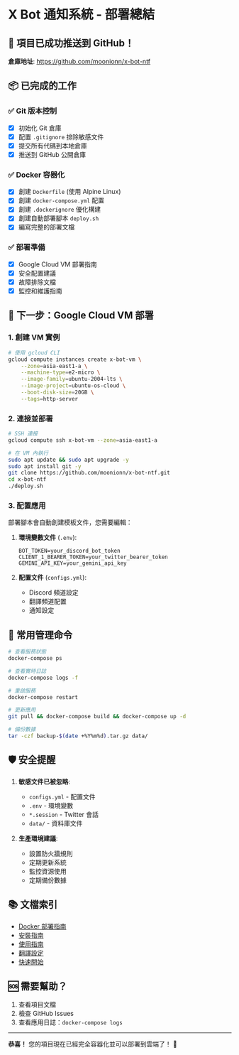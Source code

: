 # X Bot 通知系統 - 部署總結

## 🎉 項目已成功推送到 GitHub！

**倉庫地址**: https://github.com/moonionn/x-bot-ntf

## 📦 已完成的工作

### ✅ Git 版本控制
- [x] 初始化 Git 倉庫
- [x] 配置 `.gitignore` 排除敏感文件
- [x] 提交所有代碼到本地倉庫
- [x] 推送到 GitHub 公開倉庫

### ✅ Docker 容器化
- [x] 創建 `Dockerfile` (使用 Alpine Linux)
- [x] 創建 `docker-compose.yml` 配置
- [x] 創建 `.dockerignore` 優化構建
- [x] 創建自動部署腳本 `deploy.sh`
- [x] 編寫完整的部署文檔

### ✅ 部署準備
- [x] Google Cloud VM 部署指南
- [x] 安全配置建議
- [x] 故障排除文檔
- [x] 監控和維護指南

## 🚀 下一步：Google Cloud VM 部署

### 1. 創建 VM 實例

```bash
# 使用 gcloud CLI
gcloud compute instances create x-bot-vm \
    --zone=asia-east1-a \
    --machine-type=e2-micro \
    --image-family=ubuntu-2004-lts \
    --image-project=ubuntu-os-cloud \
    --boot-disk-size=20GB \
    --tags=http-server
```

### 2. 連接並部署

```bash
# SSH 連接
gcloud compute ssh x-bot-vm --zone=asia-east1-a

# 在 VM 內執行
sudo apt update && sudo apt upgrade -y
sudo apt install git -y
git clone https://github.com/moonionn/x-bot-ntf.git
cd x-bot-ntf
./deploy.sh
```

### 3. 配置應用

部署腳本會自動創建模板文件，您需要編輯：

1. **環境變數文件** (`.env`):
   ```env
   BOT_TOKEN=your_discord_bot_token
   CLIENT_1_BEARER_TOKEN=your_twitter_bearer_token
   GEMINI_API_KEY=your_gemini_api_key
   ```

2. **配置文件** (`configs.yml`):
   - Discord 頻道設定
   - 翻譯頻道配置
   - 通知設定

## 🔧 常用管理命令

```bash
# 查看服務狀態
docker-compose ps

# 查看實時日誌
docker-compose logs -f

# 重啟服務
docker-compose restart

# 更新應用
git pull && docker-compose build && docker-compose up -d

# 備份數據
tar -czf backup-$(date +%Y%m%d).tar.gz data/
```

## 🛡️ 安全提醒

1. **敏感文件已被忽略**:
   - `configs.yml` - 配置文件
   - `.env` - 環境變數
   - `*.session` - Twitter 會話
   - `data/` - 資料庫文件

2. **生產環境建議**:
   - 設置防火牆規則
   - 定期更新系統
   - 監控資源使用
   - 定期備份數據

## 📚 文檔索引

- [Docker 部署指南](DOCKER_DEPLOYMENT.md)
- [安裝指南](INSTALLATION_GUIDE.md)
- [使用指南](USAGE_GUIDE.md)
- [翻譯設定](TRANSLATION_SETUP.md)
- [快速開始](QUICK_START.md)

## 🆘 需要幫助？

1. 查看項目文檔
2. 檢查 GitHub Issues
3. 查看應用日誌：`docker-compose logs`

---

**恭喜！** 您的項目現在已經完全容器化並可以部署到雲端了！ 🎊
